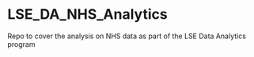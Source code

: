 # LSE_DA_NHS_Analytics
Repo to cover the analysis on NHS data as part of the LSE Data Analytics program 

